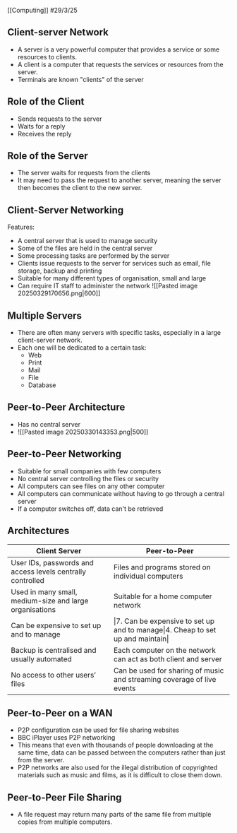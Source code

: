 [[Computing]]
#29/3/25
## Client-server Network
- A server is a very powerful computer that provides a service or some resources to clients.
- A client is a computer that requests the services or resources from the server.
- Terminals are known "clients" of the server
## Role of the Client
- Sends requests to the server
- Waits for a reply
- Receives the reply
## Role of the Server
- The server waits for requests from the clients
- It may need to pass the request to another server, meaning the server then becomes the client to the new server.
## Client-Server Networking
Features:
- A central server that is used to manage security
- Some of the files are held in the central server
- Some processing tasks are performed by the server
- Clients issue requests to the server for services such as email, file storage, backup and printing
- Suitable for many different types of organisation, small and large
- Can require IT staff to administer the network
![[Pasted image 20250329170656.png|600]]
## Multiple Servers
- There are often many servers with specific tasks, especially in a large client-server network.
- Each one will be dedicated to a certain task:
	- Web
	- Print
	- Mail
	- File
	- Database
## Peer-to-Peer Architecture
- Has no central server
- ![[Pasted image 20250330143353.png|500]]
## Peer-to-Peer Networking
- Suitable for small companies with few computers
- No central server controlling the files or security
- All computers can see files on any other computer
- All computers can communicate without having to go through a central server
- If a computer switches off, data can't be retrieved
## Architectures
| Client Server                                              | Peer-to-Peer                                                                         |
| ---------------------------------------------------------- | ------------------------------------------------------------------------------------ |
| User IDs, passwords and access levels centrally controlled | Files and programs stored on individual computers                                    |
| Used in many small, medium-size and large organisations    | Suitable for a home computer network                                                 |
| Can be expensive to set up and to manage                   | \|7. Can be expensive to set up and to manage\|4. Cheap to set up and maintain\|<br> |
| Backup is centralised and usually automated                | Each computer on the network can act as both client and server                       |
| No access to other users’ files                            | Can be used for sharing of music and streaming coverage of live events               |
## Peer-to-Peer on a WAN
- P2P configuration can be used for file sharing websites
- BBC iPlayer uses P2P networking
- This means that even with thousands of people downloading at the same time, data can be passed between the computers rather than just from the server.
- P2P networks are also used for the illegal distribution of copyrighted materials such as music and films, as it is difficult to close them down.
## Peer-to-Peer File Sharing
- A file request may return many parts of the same file from multiple copies from multiple computers.